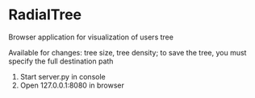 # RadialTree
Browser application for visualization of users tree

Available for changes: tree size, tree density; to save the tree, you must specify the full destination path 

1. Start server.py in console
2. Open 127.0.0.1:8080 in browser
